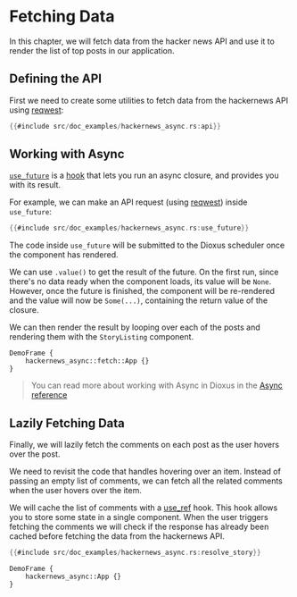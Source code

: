 # Fetching Data

In this chapter, we will fetch data from the hacker news API and use it to render the list of top posts in our application.

## Defining the API

First we need to create some utilities to fetch data from the hackernews API using [reqwest](https://docs.rs/reqwest/latest/reqwest/index.html):

```rust
{{#include src/doc_examples/hackernews_async.rs:api}}
```

## Working with Async

[`use_future`](https://docs.rs/dioxus-hooks/latest/dioxus_hooks/fn.use_future.html) is a [hook](./state.md) that lets you run an async closure, and provides you with its result.

For example, we can make an API request (using [reqwest](https://docs.rs/reqwest/latest/reqwest/index.html)) inside `use_future`:

```rust
{{#include src/doc_examples/hackernews_async.rs:use_future}}
```

The code inside `use_future` will be submitted to the Dioxus scheduler once the component has rendered.

We can use `.value()` to get the result of the future. On the first run, since there's no data ready when the component loads, its value will be `None`.  However, once the future is finished, the component will be re-rendered and the value will now be `Some(...)`, containing the return value of the closure.

We can then render the result by looping over each of the posts and rendering them with the `StoryListing` component.

```inject-dioxus
DemoFrame {
	hackernews_async::fetch::App {}
}
```

> You can read more about working with Async in Dioxus in the [Async reference](../reference/async/index.md)

## Lazily Fetching Data

Finally, we will lazily fetch the comments on each post as the user hovers over the post.


We need to revisit the code that handles hovering over an item. Instead of passing an empty list of comments, we can fetch all the related comments when the user hovers over the item.


We will cache the list of comments with a [use_ref](https://docs.rs/dioxus-hooks/latest/dioxus_hooks/fn.use_ref.html) hook. This hook allows you to store some state in a single component. When the user triggers fetching the comments we will check if the response has already been cached before fetching the data from the hackernews API.

```rust
{{#include src/doc_examples/hackernews_async.rs:resolve_story}}
```

```inject-dioxus
DemoFrame {
	hackernews_async::App {}
}
```
